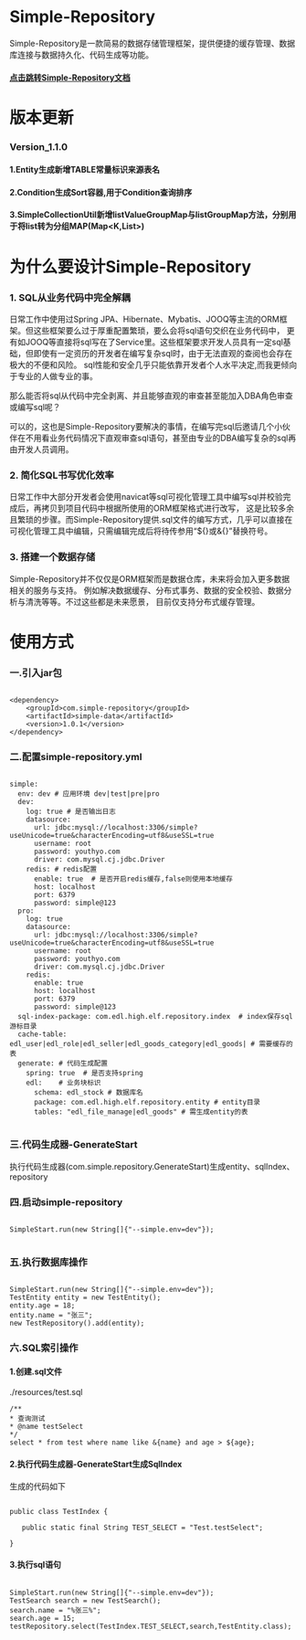 # Simple-Repository
Simple-Repository是一款简易的数据存储管理框架，提供便捷的缓存管理、数据库连接与数据持久化、代码生成等功能。

#### <a href="http://gpl.edlian.com/book/master/index.html" target="_blank" >点击跳转Simple-Repository文档</a>

# 版本更新
### Version_1.1.0
#### 1.Entity生成新增TABLE常量标识来源表名
#### 2.Condition生成Sort容器,用于Condition查询排序
#### 3.SimpleCollectionUtil新增listValueGroupMap与listGroupMap方法，分别用于将list转为分组MAP(Map<K,List<V>>)

# 为什么要设计Simple-Repository
### 1. SQL从业务代码中完全解耦
日常工作中使用过Spring JPA、Hibernate、Mybatis、JOOQ等主流的ORM框架。但这些框架要么过于厚重配置繁琐，要么会将sql语句交织在业务代码中，
更有如JOOQ等直接将sql写在了Service里。这些框架要求开发人员具有一定sql基础，但即使有一定资历的开发者在编写复杂sql时，由于无法直观的查阅也会存在极大的不便和风险。
sql性能和安全几乎只能依靠开发者个人水平决定,而我更倾向于专业的人做专业的事。

那么能否将sql从代码中完全剥离、并且能够直观的审查甚至能加入DBA角色审查或编写sql呢？

可以的，这也是Simple-Repository要解决的事情，在编写完sql后邀请几个小伙伴在不用看业务代码情况下直观审查sql语句，甚至由专业的DBA编写复杂的sql再由开发人员调用。

### 2. 简化SQL书写优化效率
日常工作中大部分开发者会使用navicat等sql可视化管理工具中编写sql并校验完成后，再拷贝到项目代码中根据所使用的ORM框架格式进行改写，
这是比较多余且繁琐的步骤。而Simple-Repository提供.sql文件的编写方式，几乎可以直接在可视化管理工具中编辑，只需编辑完成后将待传参用“${}或&{}”替换符号。

### 3. 搭建一个数据存储
Simple-Repository并不仅仅是ORM框架而是数据仓库，未来将会加入更多数据相关的服务与支持。
例如解决数据缓存、分布式事务、数据的安全校验、数据分析与清洗等等。不过这些都是未来愿景，
目前仅支持分布式缓存管理。

# 使用方式
### 一.引入jar包

~~~

<dependency>
    <groupId>com.simple-repository</groupId>
    <artifactId>simple-data</artifactId>
    <version>1.0.1</version>
</dependency>

~~~

### 二.配置simple-repository.yml

~~~

simple:
  env: dev # 应用环境 dev|test|pre|pro
  dev:
    log: true # 是否输出日志
    datasource:
      url: jdbc:mysql://localhost:3306/simple?useUnicode=true&characterEncoding=utf8&useSSL=true
      username: root
      password: youthyo.com
      driver: com.mysql.cj.jdbc.Driver
    redis: # redis配置
      enable: true  # 是否开启redis缓存,false则使用本地缓存
      host: localhost
      port: 6379
      password: simple@123
  pro:
    log: true
    datasource:
      url: jdbc:mysql://localhost:3306/simple?useUnicode=true&characterEncoding=utf8&useSSL=true
      username: root
      password: youthyo.com
      driver: com.mysql.cj.jdbc.Driver
    redis:
      enable: true
      host: localhost
      port: 6379
      password: simple@123
  sql-index-package: com.edl.high.elf.repository.index  # index保存sql游标目录
  cache-table: edl_user|edl_role|edl_seller|edl_goods_category|edl_goods| # 需要缓存的表
  generate: # 代码生成配置
    spring: true  # 是否支持spring
    edl:    # 业务块标识
      schema: edl_stock # 数据库名
      package: com.edl.high.elf.repository.entity # entity目录
      tables: "edl_file_manage|edl_goods" # 需生成entity的表
      
~~~

### 三.代码生成器-GenerateStart

执行代码生成器(com.simple.repository.GenerateStart)生成entity、sqlIndex、repository

### 四.启动simple-repository
~~~

SimpleStart.run(new String[]{"--simple.env=dev"});
    
~~~

### 五.执行数据库操作

~~~

SimpleStart.run(new String[]{"--simple.env=dev"});
TestEntity entity = new TestEntity();
entity.age = 18;
entity.name = "张三";
new TestRepository().add(entity);

~~~

### 六.SQL索引操作

#### 1.创建.sql文件
./resources/test.sql
~~~
/**
* 查询测试
* @name testSelect
*/
select * from test where name like &{name} and age > ${age};
~~~

#### 2.执行代码生成器-GenerateStart生成SqlIndex
生成的代码如下
~~~

public class TestIndex {

   public static final String TEST_SELECT = "Test.testSelect";
 
}

~~~

#### 3.执行sql语句
~~~

SimpleStart.run(new String[]{"--simple.env=dev"});
TestSearch search = new TestSearch();
search.name = "%张三%";
search.age = 15;
testRepository.select(TestIndex.TEST_SELECT,search,TestEntity.class);

~~~
